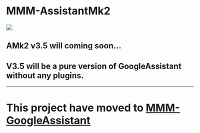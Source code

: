 # MMM-AssistantMk2
![](resources/AMk2_Big.png)

## AMk2 v3.5 will coming soon...
## V3.5 will be a pure version of GoogleAssistant without any plugins.
---
# **This project have moved to [MMM-GoogleAssistant](https://github.com/bugsounet/MMM-GoogleAssistant)**
